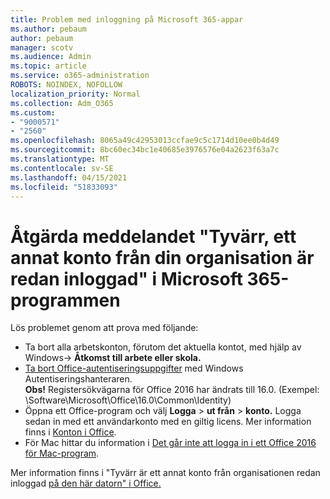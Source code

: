 ```yaml
---
title: Problem med inloggning på Microsoft 365-appar
ms.author: pebaum
author: pebaum
manager: scotv
ms.audience: Admin
ms.topic: article
ms.service: o365-administration
ROBOTS: NOINDEX, NOFOLLOW
localization_priority: Normal
ms.collection: Adm_O365
ms.custom:
- "9000571"
- "2560"
ms.openlocfilehash: 8065a49c42953013ccfae9c5c1714d10ee0b4d49
ms.sourcegitcommit: 8bc60ec34bc1e40685e3976576e04a2623f63a7c
ms.translationtype: MT
ms.contentlocale: sv-SE
ms.lasthandoff: 04/15/2021
ms.locfileid: "51833093"
---
```

# <a name="fixing-the-microsoft-365-apps-sorry-another-account-from-your-organization-is-already-signed-in-message"></a>Åtgärda meddelandet "Tyvärr, ett annat konto från din organisation är redan inloggad" i Microsoft 365-programmen

Lös problemet genom att prova med följande:

- Ta bort alla arbetskonton, förutom det aktuella kontot, med hjälp av Windows-> **Åtkomst till arbete eller skola.**
- [Ta bort Office-autentiseringsuppgifter](https://docs.microsoft.com/office/troubleshoot/error-messages/another-account-already-signed-in#step-3-clear-cached-credentials-on-the-computer) med Windows Autentiseringshanteraren.<br/>
    **Obs!** Registersökvägarna för Office 2016 har ändrats till 16.0. (Exempel: \Software\Microsoft\Office\16.0\Common\Identity\)
- Öppna ett Office-program och välj **Logga**  >  **ut från**  >  **konto.** Logga sedan in med ett användarkonto med en giltig licens. Mer information finns i [Konton i Office](https://support.office.com/article/accounts-in-office-628ea040-f265-49de-b986-be09c3ebf8a9).
- För Mac hittar du information i [Det går inte att logga in i ett Office 2016 för Mac-program](https://docs.microsoft.com/office365/troubleshoot/authentication/sign-in-to-office-2016-for-mac-fail).

Mer information finns i "Tyvärr är ett annat konto från organisationen redan inloggad [på den här datorn" i Office.](https://docs.microsoft.com/office/troubleshoot/error-messages/another-account-already-signed-in)